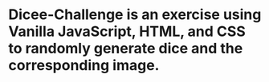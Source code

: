 # Dicee-Challenge is an exercise using Vanilla JavaScript, HTML, and CSS to randomly generate dice and the corresponding image.

